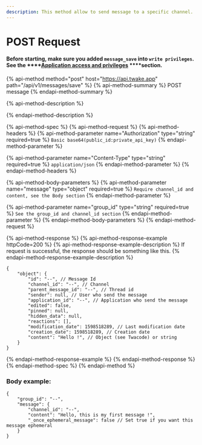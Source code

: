 ```yaml
---
description: This method allow to send message to a specific channel.
---
```


# POST Request

#### Before starting, make sure you added **`message_save`** into **`write privileges`**.  See the ****[Application access and privileges](../../get-started/#application-access-and-privileges) ****section.

{% api-method method="post" host="https://api.twake.app" path="/api/v1/messages/save" %}
{% api-method-summary %}
POST message
{% endapi-method-summary %}

{% api-method-description %}

{% endapi-method-description %}

{% api-method-spec %}
{% api-method-request %}
{% api-method-headers %}
{% api-method-parameter name="Authorization" type="string" required=true %}
`Basic base64(public_id:private_api_key)`
{% endapi-method-parameter %}

{% api-method-parameter name="Content-Type" type="string" required=true %}
`application/json`
{% endapi-method-parameter %}
{% endapi-method-headers %}

{% api-method-body-parameters %}
{% api-method-parameter name="message" type="object" required=true %}
`Require channel_id and content, see the Body section`
{% endapi-method-parameter %}

{% api-method-parameter name="group\_id" type="string" required=true %}
`See the group_id and channel_id section`
{% endapi-method-parameter %}
{% endapi-method-body-parameters %}
{% endapi-method-request %}

{% api-method-response %}
{% api-method-response-example httpCode=200 %}
{% api-method-response-example-description %}
If request is successful, the response should be something like this.
{% endapi-method-response-example-description %}

```
{
    "object": {
        "id": "--", // Message Id
        "channel_id": "--", // Channel
        "parent_message_id": "--", // Thread id
        "sender": null, // User who send the message
        "application_id": "--", // Application who send the message
        "edited": false, 
        "pinned": null,
        "hidden_data": null,
        "reactions": [],
        "modification_date": 1598518289, // Last modification date
        "creation_date": 1598518289, // Creation date
        "content": "Hello !", // Object (see Twacode) or string
    }
}
```
{% endapi-method-response-example %}
{% endapi-method-response %}
{% endapi-method-spec %}
{% endapi-method %}

### Body example: 

```text
{
	"group_id": "--",
	"message": {
		"channel_id": "--",
		"content": "Hello, this is my first message !",
		"_once_ephemeral_message": false // Set true if you want this message ephemeral
	}
}
```

